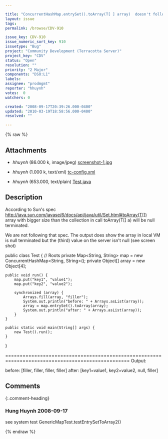 ```yaml
---

title: "ConcurrentHashMap.entrySet().toArray(T[ ] array)  doesn't follow SUN spec"
layout: issue
tags: 
permalink: /browse/CDV-910

issue_key: CDV-910
issue_numeric_sort_key: 910
issuetype: "Bug"
project: "Community Development (Terracotta Server)"
project_key: "CDV"
status: "Open"
resolution: ""
priority: "2 Major"
components: "DSO:L1"
labels: 
assignee: "prodmgmt"
reporter: "hhuynh"
votes:  0
watchers: 0

created: "2008-09-17T20:39:26.000-0400"
updated: "2010-03-19T18:58:56.000-0400"
resolved: ""

---
```




{% raw %}


## Attachments
  
* <em>hhuynh</em> (86.000 k, image/jpeg) [screenshot-1.jpg](/attachments/CDV/CDV-910/screenshot-1.jpg)
  
* <em>hhuynh</em> (1.000 k, text/xml) [tc-config.xml](/attachments/CDV/CDV-910/tc-config.xml)
  
* <em>hhuynh</em> (653.000, text/plain) [Test.java](/attachments/CDV/CDV-910/Test.java)
  



## Description

<div markdown="1" class="description">

According to Sun's spec http://java.sun.com/javase/6/docs/api/java/util/Set.html#toArray(T[])  
array with bigger size than the collection in call toArray(T[] a) will be null terminated.

We are not following that spec. The output does show the array in local VM is null terminated but the (third) value on the server isn't null (see screen shot)


public class Test {
	// Roots
	private Map<String, String> map = new ConcurrentHashMap<String, String>();
	private Object[] array = new Object[4];

	public void run() {
		map.put("key1", "value1");
		map.put("key2", "value2");

		synchronized (array) {
			Arrays.fill(array, "filler");
			System.out.println("before: " + Arrays.asList(array));
			array = map.entrySet().toArray(array);
			System.out.println("after: " + Arrays.asList(array));
		}
	}

	public static void main(String[] args) {
		new Test().run();
	}
}


=================================================================================================
Output:

before: [filler, filler, filler, filler]
after: [key1=value1, key2=value2, null, filler]



</div>

## Comments


{:.comment-heading}
### **Hung Huynh** <span class="date">2008-09-17</span>

<div markdown="1" class="comment">

see system test GenericMapTest.testEntrySetToArray2()

</div>



{% endraw %}

